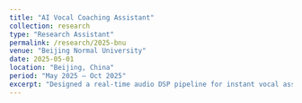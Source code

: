 ```yaml
---
title: "AI Vocal Coaching Assistant"
collection: research
type: "Research Assistant"
permalink: /research/2025-bnu
venue: "Beijing Normal University"
date: 2025-05-01
location: "Beijing, China"
period: "May 2025 – Oct 2025"
excerpt: "Designed a real-time audio DSP pipeline for instant vocal assessment (F0, formant resonances, vibrato, dynamics). Built an LLM feedback engine that converts metrics into rubric-based comments and targeted exercises."
---
```


